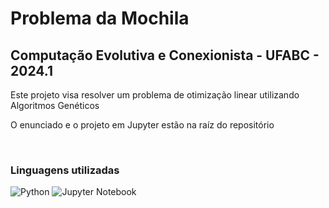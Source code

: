# Problema da Mochila
## Computação Evolutiva e Conexionista - UFABC - 2024.1

Este projeto visa resolver um problema de otimização linear utilizando Algoritmos Genéticos

O enunciado e o projeto em Jupyter estão na raíz do repositório

<br>

### Linguagens utilizadas

![Python](https://img.shields.io/badge/python-3670A0?style=for-the-badge&logo=python&logoColor=ffdd54)
![Jupyter Notebook](https://img.shields.io/badge/jupyter-%23FA0F00.svg?style=for-the-badge&logo=jupyter&logoColor=white)
